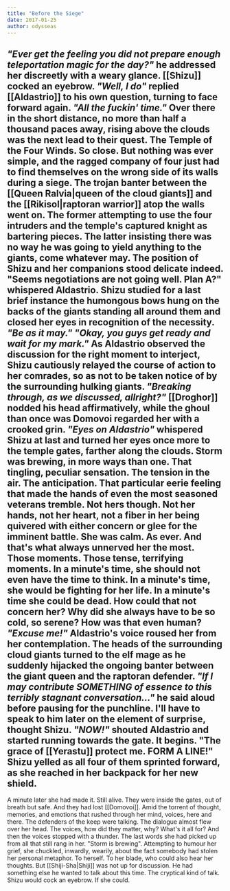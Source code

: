 ```yaml
---
title: "Before the Siege"
date: 2017-01-25
author: odysseas
---
```


_"Ever get the feeling you did not prepare enough teleportation magic for the day?"_ he addressed her discreetly with a weary glance.
[[Shizu]] cocked an eyebrow.
_"Well, I do"_ replied [[Aldastrio]] to his own question, turning to face forward again. _"All the fuckin' time."_
Over there in the short distance, no more than half a thousand paces away, rising above the clouds was the next lead to their quest. The Temple of the Four Winds. So close. But nothing was ever simple, and the ragged company of four just had to find themselves on the wrong side of its walls during a siege.
The trojan banter between the [[Queen Ralvia|queen of the cloud giants]] and the [[Rikisol|raptoran warrior]] atop the walls went on. The former attempting to use the four intruders and the temple's captured knight as bartering pieces. The latter insisting there was no way he was going to yield anything to the giants, come whatever may.
The position of Shizu and her companions stood delicate indeed.
"Seems negotiations are not going well. Plan A?" whispered Aldastrio.
Shizu studied for a last brief instance the humongous bows hung on the backs of the giants standing all around them and closed her eyes in recognition of the necessity.
_"Be as it may."_
_"Okay, you guys get ready and wait for my mark."_
As Aldastrio observed the discussion for the right moment to interject, Shizu cautiously relayed the course of action to her comrades, so as not to be taken notice of by the surrounding hulking giants.
_"Breaking through, as we discussed, allright?"_
[[Droghor]] nodded his head affirmatively, while the ghoul than once was Domovoi regarded her with a crooked grin.
_"Eyes on Aldastrio"_ whispered Shizu at last and turned her eyes once more to the temple gates, farther along the clouds.
Storm was brewing, in more ways than one. That tingling, peculiar sensation. The tension in the air. The anticipation. That particular eerie feeling that made the hands of even the most seasoned veterans tremble.
Not hers though. Not her hands, not her heart, not a fiber in her being quivered with either concern or glee for the imminent battle. She was calm. As ever. And that's what always unnerved her the most.
Those moments. Those tense, terrifying moments. In a minute's time, she should not even have the time to think. In a minute's time, she would be fighting for her life. In a minute's time she could be dead. 
How could that not concern her? Why did she always have to be so cold, so serene?
How was that even human?
_"Excuse me!"_ Aldastrio's voice roused her from her contemplation. The heads of the surrounding cloud giants turned to the elf mage as he suddenly hijacked the ongoing banter between the giant queen and the raptoran defender.
_"If I may contribute SOMETHING of essence to this terribly stagnant conversation..."_ he said aloud before pausing for the punchline.
I'll have to speak to him later on the element of surprise, thought Shizu.
_"NOW!"_ shouted Aldastrio and started running towards the gate.
It begins. "The grace of [[Yerastu]] protect me. FORM A LINE!" Shizu yelled as all four of them sprinted forward, as she reached in her backpack for her new shield.
---
A minute later she had made it. Still alive. They were inside the gates, out of breath but safe.
And they had lost [[Domovoi]].
Amid the torrent of thought, memories, and emotions that rushed through her mind, voices, here and there. The defenders of the keep were talking. The dialogue almost flew over her head. The voices, how did they matter, why?
What's it all for?
And then the voices stopped with a thunder.
The last words she had picked up from all that still rang in her. "Storm is brewing".
Attempting to humour her grief, she chuckled, inwardly, wearily, about the fact somebody had stolen her personal metaphor. To herself. To her blade, who could also hear her thoughts.
But [[Shiji-Sha|Shiji]] was not up for discussion. He had something else he wanted to talk about this time. The cryptical kind of talk.
Shizu would cock an eyebrow. If she could.